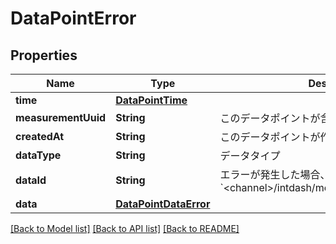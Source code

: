 # DataPointError

## Properties
Name | Type | Description | Notes
------------ | ------------- | ------------- | -------------
**time** | [**DataPointTime**](DataPointTime.md) |  | 
**measurementUuid** | **String** | このデータポイントが含まれる計測のUUID | 
**createdAt** | **String** | このデータポイントが作成された日時 | 
**dataType** | **String** | データタイプ | 
**dataId** | **String** | エラーが発生した場合、 &#x60;&lt;channel&gt;/intdash/measurement/get/data/error&#x60; | 
**data** | [**DataPointDataError**](DataPointDataError.md) |  | 

[[Back to Model list]](../README.md#documentation-for-models) [[Back to API list]](../README.md#documentation-for-api-endpoints) [[Back to README]](../README.md)


